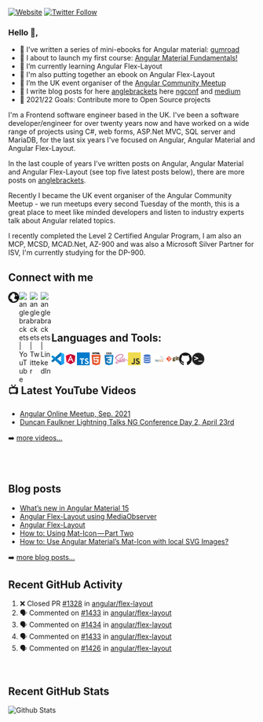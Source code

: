 [![Website](https://img.shields.io/website?label=anglebrackets.dev&style=for-the-badge&url=https%3A%2F%2Fanglebrackets.dev)](https://anglebrackets.dev)
[![Twitter Follow](https://img.shields.io/twitter/follow/duncanfaulkner?color=1DA1F2&logo=twitter&style=for-the-badge)](https://twitter.com/intent/follow?original_referer=https%3A%2F%2Fgithub.com%2FDuncanFaulkner&screen_name=DuncanFaulkner)

### Hello 👋, 
- 📙 I've written a series of mini-ebooks for Angular material: [gumroad]
- 🔭 I about to launch my first course: [Angular Material Fundamentals!][course]
- 🌱 I’m currently learning Angular Flex-Layout
- 📙 I'm also putting together an ebook on Angular Flex-Layout
- 👯 I’m the UK event organiser of the [Angular Community Meetup][meetup]
- 📮 I write blog posts for here [anglebrackets][website] here [ngconf] and [medium]
- 🥅 2021/22 Goals: Contribute more to Open Source projects


I'm a Frontend software engineer based in the UK. I've been a software developer/engineer for over twenty years now and have worked on a wide range of projects using C#, web forms, ASP.Net MVC, SQL server and MariaDB, for the last six years I've focused on Angular, Angular Material and Angular Flex-Layout.

In the last couple of years I've written posts on Angular, Angular Material and Angular Flex-Layout (see top five latest posts below), there are more posts on [anglebrackets][website].

Recently I became the UK event organiser of the Angular Community Meetup - we run meetups every second Tuesday of the month, this is a great place to meet like minded developers and listen to industry experts talk about Angular related topics.

I recently completed the Level 2 Certified Angular Program, I am also an MCP, MCSD, MCAD.Net, AZ-900 and was also a Microsoft Silver Partner for ISV, I'm currently studying for the DP-900.


## Connect with me
[<img align="left" alt="anglebrackets.dev" width="22px" src="https://raw.githubusercontent.com/iconic/open-iconic/master/svg/globe.svg" />][website]
[<img align="left" alt="anglebrackets | YouTube" width="22px" src="https://cdn.jsdelivr.net/npm/simple-icons@v3/icons/youtube.svg" />][youtube]
[<img align="left" alt="anglebrackets | Twitter" width="22px" src="https://cdn.jsdelivr.net/npm/simple-icons@v3/icons/twitter.svg" />][twitter]
[<img align="left" alt="anglebrackets | LinkedIn" width="22px" src="https://cdn.jsdelivr.net/npm/simple-icons@v3/icons/linkedin.svg" />][linkedin]


<br />
<br />

<br />

## Languages and Tools:
<img align="left" alt="Visual Studio Code" width="26px" src="https://raw.githubusercontent.com/github/explore/80688e429a7d4ef2fca1e82350fe8e3517d3494d/topics/visual-studio-code/visual-studio-code.png" />
<img align="left" alt="angular" width="26px" src="https://raw.githubusercontent.com/github/explore/80688e429a7d4ef2fca1e82350fe8e3517d3494d/topics/angular/angular.png"/>
<img align="left" alt="typescript" width="26px" src="https://raw.githubusercontent.com/github/explore/80688e429a7d4ef2fca1e82350fe8e3517d3494d/topics/typescript/typescript.png"/>
<img align="left" alt="HTML5" width="26px" src="https://raw.githubusercontent.com/github/explore/80688e429a7d4ef2fca1e82350fe8e3517d3494d/topics/html/html.png"/>
<img align="left" alt="CSS3" width="26px" src="https://raw.githubusercontent.com/github/explore/80688e429a7d4ef2fca1e82350fe8e3517d3494d/topics/css/css.png" /><img align="left" alt="Sass" width="26px" src="https://raw.githubusercontent.com/github/explore/80688e429a7d4ef2fca1e82350fe8e3517d3494d/topics/sass/sass.png"/>
<img align="left" alt="JavaScript" width="26px" src="https://raw.githubusercontent.com/github/explore/80688e429a7d4ef2fca1e82350fe8e3517d3494d/topics/javascript/javascript.png" />
<img align="left" alt="SQL" width="26px" src="https://raw.githubusercontent.com/github/explore/80688e429a7d4ef2fca1e82350fe8e3517d3494d/topics/sql/sql.png" />
<img align="left" alt="MySQL" width="26px" src="https://raw.githubusercontent.com/github/explore/80688e429a7d4ef2fca1e82350fe8e3517d3494d/topics/mysql/mysql.png" />
<img align="left" alt="Git" width="26px" src="https://raw.githubusercontent.com/github/explore/80688e429a7d4ef2fca1e82350fe8e3517d3494d/topics/git/git.png" />

<img align="left" alt="GitHub" width="26px" src="https://raw.githubusercontent.com/github/explore/78df643247d429f6cc873026c0622819ad797942/topics/github/github.png" />
<img align="left" alt="Terminal" width="26px" src="https://raw.githubusercontent.com/github/explore/80688e429a7d4ef2fca1e82350fe8e3517d3494d/topics/terminal/terminal.png" />

<br />
<br />

## 📺 Latest YouTube Videos
<!-- YOUTUBE:START -->
- [Angular Online Meetup, Sep. 2021](https://www.youtube.com/watch?v=m-y4t0YeG1Q)
- [Duncan Faulkner   Lightning Talks NG Conference Day 2, April 23rd](https://www.youtube.com/watch?v=7Cq1cGt0OSA)
<!-- YOUTUBE:END -->

➡️ [more videos...](https://youtube.com/channel/UC0GZuMaHzmbcvtmP1ZeMMcQ)

<br />
<br />

## Blog posts
<!-- BLOG-POST-LIST:START -->
- [What’s new in Angular Material 15](https://medium.com/ngconf/whats-new-in-angular-material-15-a196e606a33?source=rss-767968b520a3------2)
- [Angular Flex-Layout using MediaObserver](https://medium.com/ngconf/angular-flex-layout-using-mediaobserver-20d13931b1dd?source=rss-767968b520a3------2)
- [Angular Flex-Layout](https://medium.com/ngconf/angular-flex-layout-ddf1c8fad37e?source=rss-767968b520a3------2)
- [How to: Using Mat-Icon — Part Two](https://medium.com/ngconf/how-to-using-mat-icon-part-two-2dfb748c7bfc?source=rss-767968b520a3------2)
- [How to: Use Angular Material’s Mat-Icon with local SVG Images?](https://medium.com/ngconf/how-to-use-angular-materials-mat-icon-with-local-svg-images-b479134701af?source=rss-767968b520a3------2)
<!-- BLOG-POST-LIST:END -->
➡️ [more blog posts...][website]

## Recent GitHub Activity  
<!--START_SECTION:activity-->
1. ❌ Closed PR [#1328](https://github.com/angular/flex-layout/pull/1328) in [angular/flex-layout](https://github.com/angular/flex-layout)
2. 🗣 Commented on [#1433](https://github.com/angular/flex-layout/issues/1433) in [angular/flex-layout](https://github.com/angular/flex-layout)
3. 🗣 Commented on [#1434](https://github.com/angular/flex-layout/issues/1434) in [angular/flex-layout](https://github.com/angular/flex-layout)
4. 🗣 Commented on [#1433](https://github.com/angular/flex-layout/issues/1433) in [angular/flex-layout](https://github.com/angular/flex-layout)
5. 🗣 Commented on [#1426](https://github.com/angular/flex-layout/issues/1426) in [angular/flex-layout](https://github.com/angular/flex-layout)
<!--END_SECTION:activity-->

<br />

## Recent GitHub Stats
<img align="left" alt="Github Stats" src="https://github-readme-stats.vercel.app/api?username=DuncanFaulkner&show_icons=true&theme=dark" />

[website]: https://anglebrackets.dev
[ngconf]: https://medium.com/ngconf/
[medium]: https://anglebrackets-dev.medium.com/
[course]: http://thinkster.io/
[twitter]: https://twitter.com/duncanfaulkner
[youtube]: https://youtube.com/channel/UC0GZuMaHzmbcvtmP1ZeMMcQ
[linkedin]: https://linkedin.com/in/duncanfaulkner1
[meetup]: https://angularcommunity.net/home
[gumroad]: https://anglebrackets.gumroad.com

